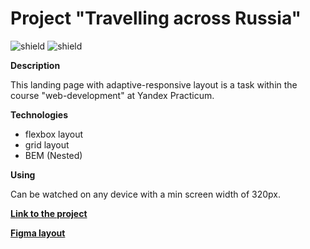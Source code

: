 # Project "Travelling across Russia"
![shield](https://img.shields.io/badge/status-release-brightgreen)
![shield](https://img.shields.io/badge/version-1.0.0-blue)

**Description**

 This landing page with adaptive-responsive layout is a task within the course "web-development" at Yandex Practicum.

**Technologies**

- flexbox layout
- grid layout
- BEM (Nested)

**Using**

Can be watched on any device with a min screen width of 320px.

[**Link to the project**](https://proactative.github.io/russian-travel)

[**Figma layout**](https://www.figma.com/file/5S2WSbEFL6awjVWJ0NWL8Q/Sprint-3_-Russia-_-desktop-mobile?node-id=28503%3A0)
